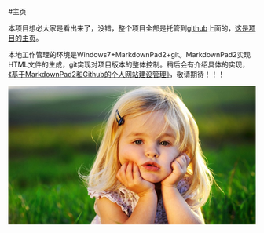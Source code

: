 #主页

本项目想必大家是看出来了，没错，整个项目全部是托管到[github](https://github.com)上面的，[这是项目的主页](https://github.com/galuo/galuo.github.io)。

本地工作管理的环境是Windows7+MarkdownPad2+git。MarkdownPad2实现HTML文件的生成，git实现对项目版本的整体控制。稍后会有介绍具体的实现，[《基于MarkdownPad2和Github的个人网站建设管理》]()，敬请期待！！！


![](27063-106.jpg)
